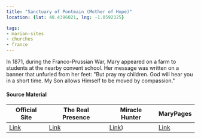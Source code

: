 ```yaml
---
title: "Sanctuary of Pontmain (Mother of Hope)"
location: {lat: 48.4396021, lng: -1.0592325}

tags:
- marian-sites
- churches
- france
---
```


In 1871, during the Franco-Prussian War, Mary appeared on a farm to students at the nearby convent school.  Her message was written on a banner that unfurled from her feet: "But pray my children. God will hear you in a short time. My Son allows Himself to be moved by compassion."

#### Source Material

| Official Site | The Real Presence | Miracle Hunter | MaryPages |
| --- | --- | --- | --- |
| [Link](https://sanctuaire-pontmain.com/) | [Link](http://www.therealpresence.org/eucharst/misc/BVM/26_PONTMAIN_60x96.pdf) | [Link](https://www.miraclehunter.com/marian_apparitions/approved_apparitions/pontmain/index.html)) | [Link](https://www.marypages.com/pontmain-(france)-en.html) |


